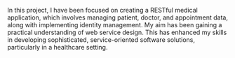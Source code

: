 In this project, I have been focused on creating a RESTful medical application, which involves managing patient, doctor, and appointment data, along with implementing identity management.
My aim has been gaining a practical understanding of web service design.
This has enhanced my skills in developing sophisticated, service-oriented software solutions, particularly in a healthcare setting.
